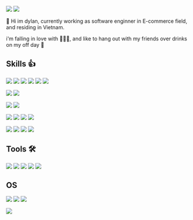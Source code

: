 


<a href="https://mingsayz.com"><img src="https://img.shields.io/badge/Blog-FF5722?style=flat-square&logo=blogger&logoColor=white"/></a>
<a href="https://www.linkedin.com/in/minseong-kim-747293168/"><img src="https://img.shields.io/badge/Dylan-0A66C2?style=flat-square&logo=linkedin&logoColor=white"/></a>

👋 Hi im dylan, currently working as software enginner in E-commerce field, and residing in Vietnam.

i'm falling in love with 🍔🍗🍕, and like to hang out with my friends over drinks on my off day 🍻

<h2>Skills 👍</h2>

<img src="https://img.shields.io/badge/HTML5-E34F26?style=flat-square&logo=html5&logoColor=white"/> <img src="https://img.shields.io/badge/CSS3-1572B6?style=flat-square&logo=css3&logoColor=white"/> <img src="https://img.shields.io/badge/Javascript-F7DF1E?style=flat-square&logo=javascript&logoColor=white"/> <img src="https://img.shields.io/badge/Typescript-262627?style=flat-square&logo=typescript&logoColor=white"/> <img src="https://img.shields.io/badge/Node.js-339933?style=flat-square&logo=nodedotjs&logoColor=white"/> <img src="https://img.shields.io/badge/React-61DAFB?style=flat-square&logo=react&logoColor=white"/>


<img src="https://img.shields.io/badge/php-777BB4?style=flat-square&logo=PHP&logoColor=white"/> <img src="https://img.shields.io/badge/Laravel-FF2D20?style=flat-square&logo=laravel&logoColor=white"/> 


<img src="https://img.shields.io/badge/Python-3776AB?style=flat-square&logo=python&logoColor=white"/> <img src="https://img.shields.io/badge/flask-000000?style=flat-square&logo=flask&logoColor=white"/>

<img src="https://img.shields.io/badge/Dart-0175C2?style=flat-square&logo=dart&logoColor=white"/> <img src="https://img.shields.io/badge/Flutter-02569B?style=flat-square&logo=flutter&logoColor=white"/> <img src="https://img.shields.io/badge/iOS-000000?style=flat-square&logo=ios&logoColor=white"/> <img src="https://img.shields.io/badge/Android-3DDC84?style=flat-square&logo=android&logoColor=white"/>

<img src="https://img.shields.io/badge/Amazon EC2-FF9900?style=flat-square&logo=amazonec2&logoColor=white"/> <img src="https://img.shields.io/badge/Amazon RDS-527FFF?style=flat-square&logo=amazonrds&logoColor=white"/> <img src="https://img.shields.io/badge/Amazon S3-569A31?style=flat-square&logo=amazons3&logoColor=white"/> <img src="https://img.shields.io/badge/Amazon Cloud Watch-FF4F8B?style=flat-square&logo=amazoncloudwatch&logoColor=white"/>



<h2>Tools 🛠</h2>
<span><img src="https://img.shields.io/badge/VScode-007ACC?style=flat-square&logo=visualstudiocode&logoColor=white"/> <img src="https://img.shields.io/badge/PhpStorm-000000?style=flat-square&logo=phpstorm&logoColor=white"/> <img src="https://img.shields.io/badge/Android Studio-3DDC84?style=flat-square&logo=androidstudio&logoColor=white"/> <img src="https://img.shields.io/badge/Docker-2496ED?style=flat-square&logo=docker&logoColor=white"/> <img src="https://img.shields.io/badge/Travis CI-3EAAAF?style=flat-square&logo=travisci&logoColor=white"/></span>

<h2>OS</h2>
<span><img src="https://img.shields.io/badge/Windows-0078D4?style=flat-square&logo=windows&logoColor=white"/> <img src="https://img.shields.io/badge/Ubuntu-E95420?style=flat-square&logo=ubuntu&logoColor=white"/> <img src="https://img.shields.io/badge/CentOS-262577?style=flat-square&logo=centos&logoColor=white"/> </span>

<a href="https://hits.seeyoufarm.com"><img src="https://hits.seeyoufarm.com/api/count/incr/badge.svg?url=https%3A%2F%2Fgithub.com%2Fmingsayz%2Fhit-counter&count_bg=%2379C83D&title_bg=%23555555&icon=ghostery.svg&icon_color=%23E7E7E7&title=hits&edge_flat=false"/></a>



 


